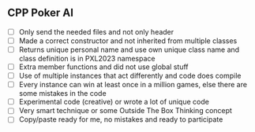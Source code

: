 ## CPP Poker AI
- [ ] Only send the needed files and not only header
- [ ] Made a correct constructor and not inherited from multiple classes
- [ ] Returns unique personal name and use own unique class name and class definition is in PXL2023 namespace
- [ ] Extra member functions and did not use global stuff
- [ ] Use of multiple instances that act differently and code does compile
- [ ] Every instance can win at least once in a million games, else there are some mistakes in the code
- [ ] Experimental code (creative) or wrote a lot of unique code
- [ ] Very smart technique or some Outside The Box Thinking concept
- [ ] Copy/paste ready for me, no mistakes and ready to participate